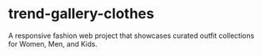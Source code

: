 # trend-gallery-clothes
A responsive fashion web project that showcases curated outfit collections for Women, Men, and Kids.
